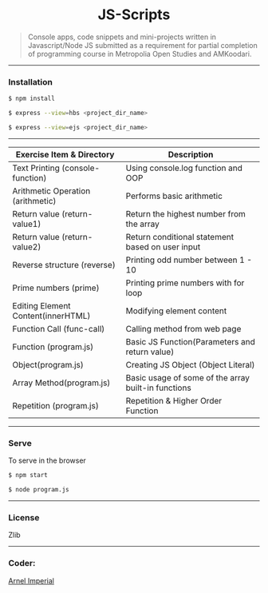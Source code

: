 <h1 align=center>JS-Scripts</h1> 

> Console apps, code snippets and mini-projects written in Javascript/Node JS submitted as a requirement for partial completion of programming course in Metropolia Open Studies and AMKoodari.

---

### Installation

```sh
$ npm install
```

```sh
$ express --view=hbs <project_dir_name>
```

```sh
$ express --view=ejs <project_dir_name>
```
---

| Exercise Item & Directory         | Description                                             |
|-----------------------------------|---------------------------------------------------------|
| Text Printing (console-function)  | Using console.log function and OOP                      | 
| Arithmetic Operation (arithmetic) | Performs basic arithmetic                               |
| Return value (return-value1)      | Return the highest number from the array                |
| Return value (return-value2)      | Return conditional statement based on user input        |
| Reverse structure (reverse)       | Printing odd number between 1 - 10                      |
| Prime numbers (prime)             | Printing prime numbers with for loop                    |
| Editing Element Content(innerHTML)| Modifying element content                               |
| Function Call (func-call)         | Calling method from web page                            |
| Function (program.js)             | Basic JS Function(Parameters and return value)          |
| Object(program.js)                | Creating JS Object (Object Literal)                     |
| Array Method(program.js)          | Basic usage of some of the array built-in functions     |
| Repetition (program.js)           | Repetition & Higher Order Function                      |




---

### Serve
To serve in the browser

```sh
$ npm start
```

```sh
$ node program.js
```

---


### License
Zlib

---

### Coder:
[Arnel Imperial](https://arnelimperial.com)
